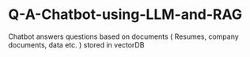 # Q-A-Chatbot-using-LLM-and-RAG
Chatbot answers questions based on documents ( Resumes, company documents, data etc. ) stored in vectorDB
